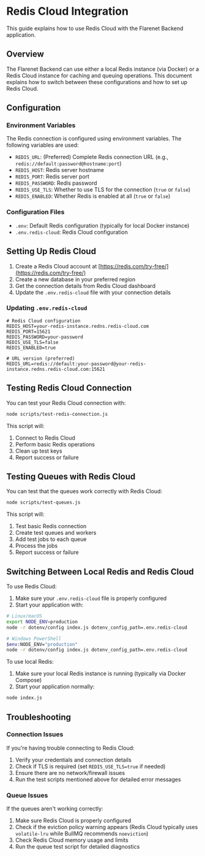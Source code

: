 # Redis Cloud Integration

This guide explains how to use Redis Cloud with the Flarenet Backend application.

## Overview

The Flarenet Backend can use either a local Redis instance (via Docker) or a Redis Cloud instance for caching and queuing operations. This document explains how to switch between these configurations and how to set up Redis Cloud.

## Configuration

### Environment Variables

The Redis connection is configured using environment variables. The following variables are used:

- `REDIS_URL`: (Preferred) Complete Redis connection URL (e.g., `redis://default:password@hostname:port`)
- `REDIS_HOST`: Redis server hostname
- `REDIS_PORT`: Redis server port
- `REDIS_PASSWORD`: Redis password
- `REDIS_USE_TLS`: Whether to use TLS for the connection (`true` or `false`)
- `REDIS_ENABLED`: Whether Redis is enabled at all (`true` or `false`)

### Configuration Files

- `.env`: Default Redis configuration (typically for local Docker instance)
- `.env.redis-cloud`: Redis Cloud configuration

## Setting Up Redis Cloud

1. Create a Redis Cloud account at [https://redis.com/try-free/](https://redis.com/try-free/)
2. Create a new database in your preferred region
3. Get the connection details from Redis Cloud dashboard
4. Update the `.env.redis-cloud` file with your connection details

### Updating `.env.redis-cloud`

```dotenv
# Redis Cloud configuration
REDIS_HOST=your-redis-instance.redns.redis-cloud.com
REDIS_PORT=15621
REDIS_PASSWORD=your-password
REDIS_USE_TLS=false
REDIS_ENABLED=true

# URL version (preferred)
REDIS_URL=redis://default:your-password@your-redis-instance.redns.redis-cloud.com:15621
```

## Testing Redis Cloud Connection

You can test your Redis Cloud connection with:

```bash
node scripts/test-redis-connection.js
```

This script will:
1. Connect to Redis Cloud
2. Perform basic Redis operations
3. Clean up test keys
4. Report success or failure

## Testing Queues with Redis Cloud

You can test that the queues work correctly with Redis Cloud:

```bash
node scripts/test-queues.js
```

This script will:
1. Test basic Redis connection
2. Create test queues and workers
3. Add test jobs to each queue
4. Process the jobs
5. Report success or failure

## Switching Between Local Redis and Redis Cloud

To use Redis Cloud:

1. Make sure your `.env.redis-cloud` file is properly configured
2. Start your application with:

```bash
# Linux/macOS
export NODE_ENV=production
node -r dotenv/config index.js dotenv_config_path=.env.redis-cloud

# Windows PowerShell
$env:NODE_ENV="production"
node -r dotenv/config index.js dotenv_config_path=.env.redis-cloud
```

To use local Redis:

1. Make sure your local Redis instance is running (typically via Docker Compose)
2. Start your application normally:

```bash
node index.js
```

## Troubleshooting

### Connection Issues

If you're having trouble connecting to Redis Cloud:

1. Verify your credentials and connection details
2. Check if TLS is required (set `REDIS_USE_TLS=true` if needed)
3. Ensure there are no network/firewall issues
4. Run the test scripts mentioned above for detailed error messages

### Queue Issues

If the queues aren't working correctly:

1. Make sure Redis Cloud is properly configured
2. Check if the eviction policy warning appears (Redis Cloud typically uses `volatile-lru` while BullMQ recommends `noeviction`)
3. Check Redis Cloud memory usage and limits
4. Run the queue test script for detailed diagnostics